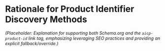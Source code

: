 # Rationale for Product Identifier Discovery Methods

*(Placeholder: Explanation for supporting both Schema.org and the `aicp-product-id` link tag, emphasizing leveraging SEO practices and providing an explicit fallback/override.)* 